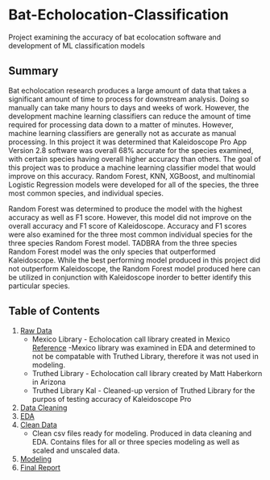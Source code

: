 # Bat-Echolocation-Classification
Project examining the accuracy of bat ecolocation software and development of ML classification models

## Summary
Bat echolocation research produces a large amount of data that takes a significant amount of time to process for downstream analysis.  Doing so manually can take many hours to days and weeks of work.  However, the development machine learning classifiers can reduce the amount of time required for processing data down to a matter of minutes.  However, machine learning classifiers are generally not as accurate as manual processing.  In this project it was determined that Kaleidoscope Pro App Version 2.8 software was overall 68% accurate for the species examined, with certain species having overall higher accuracy than others.  The goal of this project was to produce a machine learning classifier model that would improve on this accuracy.  Random Forest, KNN, XGBoost, and multinomial Logistic Regression models were developed for all of the species, the three most common species, and individual species.  

Random Forest was determined to produce the model with the highest accuracy as well as F1 score.  However, this model did not improve on the overall accuracy and F1 score of Kaleidoscope.  Accuracy and F1 scores were also examined for the three most common individual species for the three species Random Forest model.  TADBRA from the three species Random Forest model was the only species that outperformed Kaleidoscope.  While the best performing model produced in this project did not outperform Kaleidoscope, the Random Forest model produced here can be utilized in conjunction with Kaleidoscope inorder to better identify this particular species.  

## Table of Contents
  1. [Raw Data](https://github.com/haberkornm/Bat-Echolocation-Classification/tree/main/Raw_data)
      - Mexico Library - Echolocation call library created in Mexico [Reference](https://besjournals.onlinelibrary.wiley.com/doi/10.1111/2041-210X.12556)
          -Mexico library was examined in EDA and determined to not be compatable with Truthed Library, therefore it was not used in modeling.
      - Truthed Library - Echolocation call library created by Matt Haberkorn in Arizona
      - Truthed Library Kal - Cleaned-up version of Truthed Library for the purpos of testing accuracy of Kaleidoscope Pro
  2. [Data Cleaning](https://github.com/haberkornm/Bat-Echolocation-Classification/blob/main/Bat_Echolocation_datacleaning.ipynb)
  3. [EDA](https://github.com/haberkornm/Bat-Echolocation-Classification/blob/main/Bat_echolocation_EDA.ipynb)
  4. [Clean Data](https://github.com/haberkornm/Bat-Echolocation-Classification/tree/main/Clean_data)
      - Clean csv files ready for modeling.  Produced in data cleaning and EDA.  Contains files for all or three species modeling as well as scaled and unscaled data.
  6. [Modeling](https://github.com/haberkornm/Bat-Echolocation-Classification/blob/main/Bat_Echolocation_Modeling.ipynb)
  7. [Final Report](https://github.com/haberkornm/Bat-Echolocation-Classification/blob/main/Bat%20Echolocation%20Classification.pdf)
